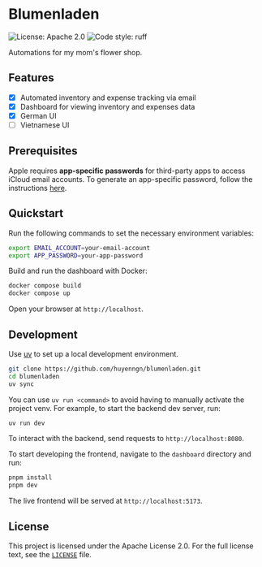 # Blumenladen

![License: Apache 2.0](https://img.shields.io/github/license/huyenngn/blumenladen)
![Code style: ruff](https://img.shields.io/badge/code%20style-ruff-000000.svg)

Automations for my mom's flower shop.

## Features

- [x] Automated inventory and expense tracking via email
- [x] Dashboard for viewing inventory and expenses data
- [x] German UI
- [ ] Vietnamese UI

## Prerequisites

Apple requires **app-specific passwords** for third-party apps to access iCloud email accounts. To generate an app-specific password, follow the instructions [here](https://support.apple.com/en-us/HT204397).

## Quickstart

Run the following commands to set the necessary environment variables:

```sh
export EMAIL_ACCOUNT=your-email-account
export APP_PASSWORD=your-app-password
```

Build and run the dashboard with Docker:

```sh
docker compose build
docker compose up
```

Open your browser at `http://localhost`.

## Development

Use [uv](https://docs.astral.sh/uv/) to set up a local development environment.

```sh
git clone https://github.com/huyenngn/blumenladen.git
cd blumenladen
uv sync
```

You can use `uv run <command>` to avoid having to manually activate the project
venv. For example, to start the backend dev server, run:

```sh
uv run dev
```

To interact with the backend, send requests to `http://localhost:8080`.

To start developing the frontend, navigate to the `dashboard` directory and run:

```sh
pnpm install
pnpm dev
```

The live frontend will be served at `http://localhost:5173`.

## License

This project is licensed under the Apache License 2.0. For the full license text, see the [`LICENSE`](LICENSE) file.
